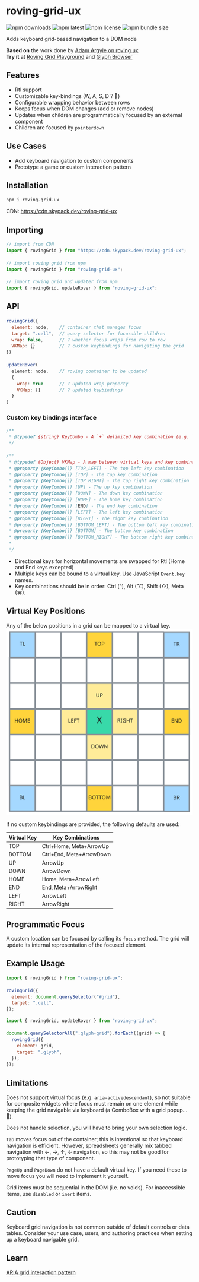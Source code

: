 # roving-grid-ux

![npm downloads](https://img.shields.io/npm/dt/roving-grid-ux)
![npm latest](https://img.shields.io/npm/v/roving-grid-ux)
![npm license](https://img.shields.io/npm/l/roving-grid-ux)
![npm bundle size](https://img.shields.io/bundlephobia/min/roving-grid-ux)

Adds keyboard grid-based navigation to a DOM node

**Based on** the work done by [Adam Argyle on roving ux](https://github.com/argyleink/roving-ux)  
**Try it** at [Roving Grid Playground](https://roving-grid.netlify.app/grid-playground) and [Glyph Browser](https://roving-grid.netlify.app/glyph-browser)

## Features

- Rtl support
- Customizable key-bindings (W, A, S, D ? 👀)
- Configurable wrapping behavior between rows
- Keeps focus when DOM changes (add or remove nodes)
- Updates when children are programmatically focused by an external component
- Children are focused by `pointerdown`

## Use Cases

- Add keyboard navigation to custom components
- Prototype a game or custom interaction pattern

## Installation

```bash
npm i roving-grid-ux
```

CDN: <https://cdn.skypack.dev/roving-grid-ux>

## Importing

```javascript
// import from CDN
import { rovingGrid } from "https://cdn.skypack.dev/roving-grid-ux";

// import roving grid from npm
import { rovingGrid } from "roving-grid-ux";

// import roving grid and updater from npm
import { rovingGrid, updateRover } from "roving-grid-ux";
```

## API

```javascript
rovingGrid({
  element: node,    // container that manages focus
  target: ".cell",  // query selector for focusable children
  wrap: false,      // ? whether focus wraps from row to row
  VKMap: {}         // ? custom keybindings for navigating the grid
})

updateRover(
  element: node,    // roving container to be updated
  {
    wrap: true      // ? updated wrap property
    VKMap: {}       // ? updated keybindings
  }
)
```

### Custom key bindings interface

```javascript
/**
 * @typedef {string} KeyCombo - A `+` delimited key combination (e.g. `Ctrl+Home`)
 */

/**
 * @typedef {Object} VKMap - A map between virtual keys and key combinations
 * @property {KeyCombo[]} [TOP_LEFT] - The top left key combination
 * @property {KeyCombo[]} [TOP] - The top key combination
 * @property {KeyCombo[]} [TOP_RIGHT] - The top right key combination
 * @property {KeyCombo[]} [UP] - The up key combination
 * @property {KeyCombo[]} [DOWN] - The down key combination
 * @property {KeyCombo[]} [HOME] - The home key combination
 * @property {KeyCombo[]} [END] - The end key combination
 * @property {KeyCombo[]} [LEFT] - The left key combination
 * @property {KeyCombo[]} [RIGHT] - The right key combination
 * @property {KeyCombo[]} [BOTTOM_LEFT] - The bottom left key combination
 * @property {KeyCombo[]} [BOTTOM] - The bottom key combination
 * @property {KeyCombo[]} [BOTTOM_RIGHT] - The bottom right key combination
 *
 */
```

- Directional keys for horizontal movements are swapped for Rtl (Home and End keys excepted)
- Multiple keys can be bound to a virtual key. Use JavaScript `Event.key` names.
- Key combinations should be in order: Ctrl (^), Alt (⌥), Shift (⇧), Meta (⌘).

## Virtual Key Positions

Any of the below positions in a grid can be mapped to a virtual key.  
![7x7 grid denoting virtual key positions Top Left, Top, Top Right, Up, Home, Left, Right, End, Down, Bottom Left, Bottom, Bottom Right, relative to the current position](/assets/grid-positions.svg)

If no custom keybindings are provided, the following defaults are used:

| Virtual Key | Key Combinations         |
| ----------- | ------------------------ |
| TOP         | Ctrl+Home, Meta+ArrowUp  |
| BOTTOM      | Ctrl+End, Meta+ArrowDown |
| UP          | ArrowUp                  |
| DOWN        | ArrowDown                |
| HOME        | Home, Meta+ArrowLeft     |
| END         | End, Meta+ArrowRight     |
| LEFT        | ArrowLeft                |
| RIGHT       | ArrowRight               |

## Programmatic Focus

A custom location can be focused by calling its `focus` method. The grid will update its internal representation of the focused element.

## Example Usage

```javascript
import { rovingGrid } from "roving-grid-ux";

rovingGrid({
  element: document.querySelector("#grid"),
  target: ".cell",
});
```

```javascript
import { rovingGrid, updateRover } from "roving-grid-ux";

document.querySelectorAll(".glyph-grid").forEach((grid) => {
  rovingGrid({
    element: grid,
    target: ".glyph",
  });
});
```

## Limitations

Does not support virtual focus (e.g. `aria-activedescendant`), so not suitable
for composite widgets where focus must remain on one element while keeping the
grid navigable via keyboard (a ComboBox with a grid popup... 🤔).

Does not handle selection, you will have to bring your own selection logic.

`Tab` moves focus out of the container; this is intentional so that keyboard
navigation is efficient. However, spreadsheets generally mix tabbed navigation
with ←, →, ↑, ↓ navigation, so this may not be good for prototyping that type
of component.

`PageUp` and `PageDown` do not have a default virtual key. If you need these to move focus you will need to implement it yourself.

Grid items must be sequential in the DOM (i.e. no voids). For inaccessible items, use `disabled` or `inert` items.

## Caution

Keyboard grid navigation is not common outside of default controls or data
tables. Consider your use case, users, and authoring practices when setting up
a keyboard navigable grid.

## Learn

[ARIA grid interaction pattern](https://www.w3.org/WAI/ARIA/apg/patterns/grid/)
